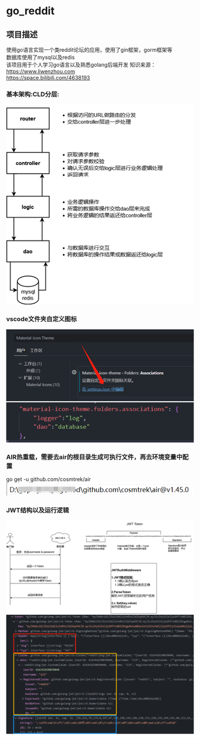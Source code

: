 # go_reddit
## 项目描述
使用go语言实现一个类reddit论坛的应用，使用了gin框架，gorm框架等  
数据库使用了mysql以及redis  
该项目用于个人学习go语言以及熟悉golang后端开发
知识来源：  
https://www.liwenzhou.com  
https://space.bilibili.com/4638193
### 基本架构:CLD分层:
![CLD分层](learn/_materials/CLD分层.png)
### vscode文件夹自定义图标
![vscode文件夹自定义图标](learn/_materials/folders-icon1.png)
![vscode文件夹自定义图标](learn/_materials/folders-icon2.png)
### AIR热重载，需要去air的根目录生成可执行文件，再去环境变量中配置
go get -u github.com/cosmtrek/air
![配置环境变量](learn/_materials/air.png)
### JWT结构以及运行逻辑
![JWT逻辑结构)](learn/_materials/JWT.png)
![JWT结构(go语言环境)](learn/_materials/JWT%20Structure.png)
